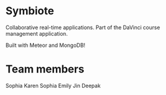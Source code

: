 Symbiote
========

Collaborative real-time applications. Part of the DaVinci course management application.

Built with Meteor and MongoDB!


Team members
============
Sophia
Karen
Sophia
Emily
Jin
Deepak


